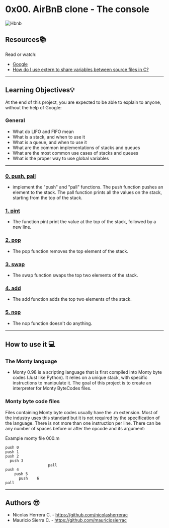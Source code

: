 # 0x00. AirBnB clone - The console

![Hbnb](https://raw.githubusercontent.com/mauriciosierrac//AirBnB_clone/tree/master/assets/airbnb.png)


## Resources:books:

Read or watch:
* [Google](https://www.google.com/webhp?q=stack%20and%20queue)
* [How do I use extern to share variables between source files in C?](https://stackoverflow.com/questions/1433204/how-do-i-use-extern-to-share-variables-between-source-files)



---
## Learning Objectives:bulb:
At the end of this project, you are expected to be able to explain to anyone, without the help of Google:

### General
* What do LIFO and FIFO mean
* What is a stack, and when to use it
* What is a queue, and when to use it
* What are the common implementations of stacks and queues
* What are the most common use cases of stacks and queues
* What is the proper way to use global variables

---

### [0. push, pall ](./built_ins.c)
* implement the "push" and "pall" functions.
The push function pushes an element to the stack.
The pall function prints all the values on the stack, starting from the top of the stack.


### [1. pint ](./helpers.c)
* The function pint print the value at the top of the stack, followed by a new line.


### [2. pop ](./built_ins.c)
* The pop function removes the top element of the stack.


### [3. swap ](./built_ins.c)
* The swap function swaps the top two elements of the stack.


### [4. add ](./calculations.c)
* The add function adds the top two elements of the stack.


### [5. nop ](./built_ins.c)
* The nop function doesn't do anything.


---

## How to use it :computer:

### The Monty language

* Monty 0.98 is a scripting language that is first compiled into Monty byte codes (Just like Python). It relies on a unique stack, with specific instructions to manipulate it. The goal of this project is to create an interpreter for Monty ByteCodes files.

### Monty byte code files

Files containing Monty byte codes usually have the .m extension. Most of the industry uses this standard but it is not required by the specification of the language. There is not more than one instruction per line. There can be any number of spaces before or after the opcode and its argument: 

Example monty file 000.m

```
push 0
push 1
push 2
  push 3
                   pall    
push 4
    push 5    
      push    6        
pall

```

---
## Authors :sunglasses:

- Nicolas Herrera C. - https://github.com/nicolasherrerac
- Mauricio Sierra C. - https://github.com/mauriciosierrac
